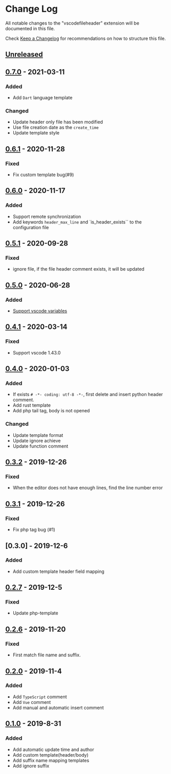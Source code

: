 # Change Log

All notable changes to the "vscodefileheader" extension will be documented in this file.

Check [Keep a Changelog](http://keepachangelog.com/) for recommendations on how to structure this file.

## [Unreleased]
## [0.7.0] - 2021-03-11
### Added

- Add ``Dart`` language template

### Changed

- Update header only file has been modified
- Use file creation date as the ``create_time``
- Update template style

## [0.6.1] - 2020-11-28
### Fixed

- Fix custom template bug(#9)

## [0.6.0] - 2020-11-17
### Added

- Support remote synchronization
- Add keywords ``header_max_line`` and `is_header_exists`` to the configuration file

## [0.5.1] - 2020-09-28
### Fixed

- ignore file, if the file header comment exists, it will be updated

## [0.5.0] - 2020-06-28
### Added

- [Support vscode variables](https://code.visualstudio.com/docs/editor/variables-reference)

## [0.4.1] - 2020-03-14
### Fixed

- Support vscode 1.43.0

## [0.4.0] - 2020-01-03
### Added

- If exists ``# -*- coding: utf-8 -*-``, first delete and insert python header comment.
- Add rust template
- Add php tail tag, body is not opened

### Changed

- Update template format
- Update ignore achieve
- Update function comment

## [0.3.2] - 2019-12-26
### Fixed

- When the editor does not have enough lines, find the line number error

## [0.3.1] - 2019-12-26
### Fixed

- Fix php tag bug (#1)

## [0.3.0] - 2019-12-6
### Added

- Add custom template header field mapping

## [0.2.7] - 2019-12-5
### Fixed

- Update php-template

## [0.2.6] - 2019-11-20
### Fixed

- First match file name and suffix.

## [0.2.0] - 2019-11-4
### Added

- Add ``TypeScript`` comment
- Add ``Vue`` comment
- Add manual and automatic insert comment

## [0.1.0] - 2019-8-31
### Added

- Add automatic update time and author
- Add custom template(header/body)
- Add suffix name mapping templates
- Add ignore suffix

[unreleased]: https://github.com/caizhengxin/vscodefileheader/compare/v0.7.0...HEAD
[0.7.0]: https://github.com/caizhengxin/vscodefileheader/compare/v0.6.1...v0.7.0
[0.6.1]: https://github.com/caizhengxin/vscodefileheader/compare/v0.6.0...v0.6.1
[0.6.0]: https://github.com/caizhengxin/vscodefileheader/compare/v0.5.1...v0.6.0
[0.5.1]: https://github.com/caizhengxin/vscodefileheader/compare/v0.5.0...v0.5.1
[0.5.0]: https://github.com/caizhengxin/vscodefileheader/compare/v0.4.1...v0.5.0
[0.4.1]: https://github.com/caizhengxin/vscodefileheader/compare/v0.4.0...v0.4.1
[0.4.0]: https://github.com/caizhengxin/vscodefileheader/compare/v0.3.2...v0.4.0
[0.3.2]: https://github.com/caizhengxin/vscodefileheader/compare/v0.3.1...v0.3.2
[0.3.1]: https://github.com/caizhengxin/vscodefileheader/compare/v0.2.7...v0.3.1
[0.2.7]: https://github.com/caizhengxin/vscodefileheader/compare/v0.2.6...v0.2.7
[0.2.6]: https://github.com/caizhengxin/vscodefileheader/compare/v0.2.3...v0.2.6
[0.2.0]: https://github.com/caizhengxin/vscodefileheader/compare/v0.1.8...v0.2.1
[0.1.0]: https://github.com/caizhengxin/vscodefileheader/compare/v0.0.2...v0.1.5
